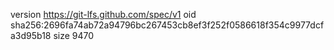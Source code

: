 version https://git-lfs.github.com/spec/v1
oid sha256:2696fa74ab72a94796bc267453cb8ef3f252f0586618f354c9977dcfa3d95b18
size 9470
